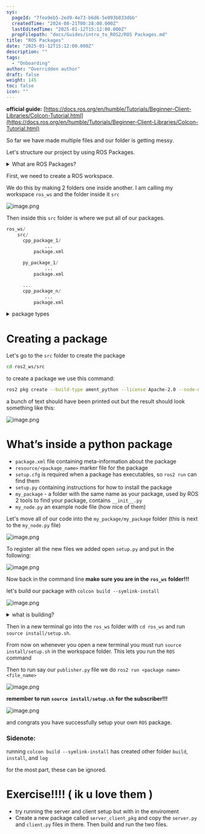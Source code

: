 ```yaml
---
sys:
  pageId: "7fea9eb5-2ed9-4e73-b6d6-5e093b833dbb"
  createdTime: "2024-08-21T00:28:00.000Z"
  lastEditedTime: "2025-01-12T15:12:00.000Z"
  propFilepath: "docs/Guides/intro_to_ROS2/ROS Packages.md"
title: "ROS Packages"
date: "2025-01-12T15:12:00.000Z"
description: ""
tags:
  - "Onboarding"
author: "Overridden author"
draft: false
weight: 145
toc: false
icon: ""
---
```


**official guide:** [https://docs.ros.org/en/humble/Tutorials/Beginner-Client-Libraries/Colcon-Tutorial.html](https://docs.ros.org/en/humble/Tutorials/Beginner-Client-Libraries/Colcon-Tutorial.html)

So far we have made multiple files and our folder is getting messy.

Let's structure our project by using ROS Packages.

<details>

<summary>What are ROS Packages?</summary>

ROS Packages are, as the name implies, packages of code that are highly sharable between ROS developers.

They consist of a folder, `package.xml` file, and source code

```python
      cpp_package_1/
		      ... imagine much code files here ..
          package.xml
```

</details>

First, we need to create a ROS workspace.

We do this by making 2 folders one inside another. I am calling my workspace `ros_ws` and the folder inside it `src`

![image.png](https://prod-files-secure.s3.us-west-2.amazonaws.com/d518164a-d88e-44d1-a4ee-3adb3bd8bce0/70706947-fd18-4537-a67b-e12946812d31/image.png?X-Amz-Algorithm=AWS4-HMAC-SHA256&X-Amz-Content-Sha256=UNSIGNED-PAYLOAD&X-Amz-Credential=ASIAZI2LB4665T6T4GEL%2F20250309%2Fus-west-2%2Fs3%2Faws4_request&X-Amz-Date=20250309T080920Z&X-Amz-Expires=3600&X-Amz-Security-Token=IQoJb3JpZ2luX2VjECcaCXVzLXdlc3QtMiJHMEUCIQCQoVEcG2PQ7mRbweFk59Frit%2FyGuCw1AbsDiGa%2BckFhgIgcknysPxb9VH2bxIUhFwYatq%2B5GfNaTAxaRIW%2Bzv5EFAq%2FwMIcBAAGgw2Mzc0MjMxODM4MDUiDAYAD6OqgDLaI1atPCrcAyR2pv4H04GNQtx5l2s0pp6nW07ch1PfRm%2B7ddiCsunAW17dYgkuXM64Af2bnDmt4PS59sVyPhUIZUdMx%2BZf%2FnICOGm8sGrK3gtY9IUbGrcsTOK0AzeJthSxdq77TbegsNNEEBYkPUbqT8MAy5KwUycfVKZgakz0TK5iSLyeu%2F5mNY7WyalRWlrZDpTSGCr3QDByZH7uag%2FwhpQ2J87KBlUSkyFsefwauXIRx2bfYsyot0TABB71YBhJLjRT2FA%2F5r2FLYHUc4XhVNZnj4eLvCbkvCgjTBY6K9XDNzUU0wpkO9%2BSB0AUvLhkguXjToZOL0ErFGJ8XSAVOaCj%2FBIq2z%2FbmhkG30XYTxIr4C9we6uYuKhvtFDkgHtpS1y27lco%2BwUVewRCHzzi8Sr2MllTf24p8%2F9Op1JbFBOzx7i2aVQMk7vp5ByIf6UyNaKFbHTeMMi48%2BEp8BDc17DzywTaNFqudX4u5IfY1SC0sADEArW5dPBD%2FdR8HRT9kGptXF7tpskDFXtTMoKPqhOaGJaTXFUQMEe%2BR4SFbj0QrOCPZFq033agMuV9rQYerN00Z396GKXEibm5D17EYTCxnxXzex%2F43KOYFsQRJ16k0tloqihtODBrZRcHZuIHQXmZMPXrtL4GOqUBOB1JJQYnlxbiUMZJRXxmu1BEbYCkSBlTxAiuuhDbx1ncsgjR%2BAkEOEyeC%2BTVH2UKrYED5nWi13QDwDmKq4ixyHsiiyLY6H3kRLnONzXbBKI7qYE%2FETPrAA2v5rGrJ3VodOXasR93vmxZxR6lkPrc8Fmb7Ht757rRMQRAGelgM%2FdeZNCBIvAMuGtOVx5VzVSvoJiJyKEfEI%2Bc95RE7v27r6SqhPQi&X-Amz-Signature=f3d1078062cbf071b1c665ba7aa5e6b57a30131ab14f6fb98bce0a473c27267a&X-Amz-SignedHeaders=host&x-id=GetObject)

Then inside this `src` folder is where we put all of our packages.

```python
ros_ws/
    src/
      cpp_package_1/
		      ...
          package.xml

      py_package_1/
		      ...
          package.xml

      ...
      cpp_package_n/
		      ...
          package.xml

```

<details>

<summary>package types</summary>

packages can be either `C++` or python.

the intern file structure is different for each but for this guide we will stick to creating python packages

</details>

# Creating a package

Let's go to the `src` folder to create the package

```bash
cd ros2_ws/src
```

to create a package we use this command:

```bash
ros2 pkg create --build-type ament_python --license Apache-2.0 --node-name my_node my_package
```

a bunch of text should have been printed out but the result should look something like this:

![image.png](https://prod-files-secure.s3.us-west-2.amazonaws.com/d518164a-d88e-44d1-a4ee-3adb3bd8bce0/e6cf1e3f-8512-4a3e-b131-079f800bf3e8/image.png?X-Amz-Algorithm=AWS4-HMAC-SHA256&X-Amz-Content-Sha256=UNSIGNED-PAYLOAD&X-Amz-Credential=ASIAZI2LB4665T6T4GEL%2F20250309%2Fus-west-2%2Fs3%2Faws4_request&X-Amz-Date=20250309T080920Z&X-Amz-Expires=3600&X-Amz-Security-Token=IQoJb3JpZ2luX2VjECcaCXVzLXdlc3QtMiJHMEUCIQCQoVEcG2PQ7mRbweFk59Frit%2FyGuCw1AbsDiGa%2BckFhgIgcknysPxb9VH2bxIUhFwYatq%2B5GfNaTAxaRIW%2Bzv5EFAq%2FwMIcBAAGgw2Mzc0MjMxODM4MDUiDAYAD6OqgDLaI1atPCrcAyR2pv4H04GNQtx5l2s0pp6nW07ch1PfRm%2B7ddiCsunAW17dYgkuXM64Af2bnDmt4PS59sVyPhUIZUdMx%2BZf%2FnICOGm8sGrK3gtY9IUbGrcsTOK0AzeJthSxdq77TbegsNNEEBYkPUbqT8MAy5KwUycfVKZgakz0TK5iSLyeu%2F5mNY7WyalRWlrZDpTSGCr3QDByZH7uag%2FwhpQ2J87KBlUSkyFsefwauXIRx2bfYsyot0TABB71YBhJLjRT2FA%2F5r2FLYHUc4XhVNZnj4eLvCbkvCgjTBY6K9XDNzUU0wpkO9%2BSB0AUvLhkguXjToZOL0ErFGJ8XSAVOaCj%2FBIq2z%2FbmhkG30XYTxIr4C9we6uYuKhvtFDkgHtpS1y27lco%2BwUVewRCHzzi8Sr2MllTf24p8%2F9Op1JbFBOzx7i2aVQMk7vp5ByIf6UyNaKFbHTeMMi48%2BEp8BDc17DzywTaNFqudX4u5IfY1SC0sADEArW5dPBD%2FdR8HRT9kGptXF7tpskDFXtTMoKPqhOaGJaTXFUQMEe%2BR4SFbj0QrOCPZFq033agMuV9rQYerN00Z396GKXEibm5D17EYTCxnxXzex%2F43KOYFsQRJ16k0tloqihtODBrZRcHZuIHQXmZMPXrtL4GOqUBOB1JJQYnlxbiUMZJRXxmu1BEbYCkSBlTxAiuuhDbx1ncsgjR%2BAkEOEyeC%2BTVH2UKrYED5nWi13QDwDmKq4ixyHsiiyLY6H3kRLnONzXbBKI7qYE%2FETPrAA2v5rGrJ3VodOXasR93vmxZxR6lkPrc8Fmb7Ht757rRMQRAGelgM%2FdeZNCBIvAMuGtOVx5VzVSvoJiJyKEfEI%2Bc95RE7v27r6SqhPQi&X-Amz-Signature=63ecea49ad6387ab3d8b3b0a70a3cb5a03fa05811cc14105e1e44993d0f583bc&X-Amz-SignedHeaders=host&x-id=GetObject)

# What’s inside a python package

- `package.xml` file containing meta-information about the package
- `resource/<package_name>` marker file for the package
- `setup.cfg` is required when a package has executables, so `ros2 run` can find them
- `setup.py` containing instructions for how to install the package
- `my_package` - a folder with the same name as your package, used by ROS 2 tools to find your package, contains `__init__.py`
- `my_node.py` an example node file (how nice of them)

Let's move all of our code into the `my_package/my_package` folder (this is next to the `my_node.py` file)

![image.png](https://prod-files-secure.s3.us-west-2.amazonaws.com/d518164a-d88e-44d1-a4ee-3adb3bd8bce0/9ce58f11-0da9-4d3e-b86d-506a9685d378/image.png?X-Amz-Algorithm=AWS4-HMAC-SHA256&X-Amz-Content-Sha256=UNSIGNED-PAYLOAD&X-Amz-Credential=ASIAZI2LB4665T6T4GEL%2F20250309%2Fus-west-2%2Fs3%2Faws4_request&X-Amz-Date=20250309T080921Z&X-Amz-Expires=3600&X-Amz-Security-Token=IQoJb3JpZ2luX2VjECcaCXVzLXdlc3QtMiJHMEUCIQCQoVEcG2PQ7mRbweFk59Frit%2FyGuCw1AbsDiGa%2BckFhgIgcknysPxb9VH2bxIUhFwYatq%2B5GfNaTAxaRIW%2Bzv5EFAq%2FwMIcBAAGgw2Mzc0MjMxODM4MDUiDAYAD6OqgDLaI1atPCrcAyR2pv4H04GNQtx5l2s0pp6nW07ch1PfRm%2B7ddiCsunAW17dYgkuXM64Af2bnDmt4PS59sVyPhUIZUdMx%2BZf%2FnICOGm8sGrK3gtY9IUbGrcsTOK0AzeJthSxdq77TbegsNNEEBYkPUbqT8MAy5KwUycfVKZgakz0TK5iSLyeu%2F5mNY7WyalRWlrZDpTSGCr3QDByZH7uag%2FwhpQ2J87KBlUSkyFsefwauXIRx2bfYsyot0TABB71YBhJLjRT2FA%2F5r2FLYHUc4XhVNZnj4eLvCbkvCgjTBY6K9XDNzUU0wpkO9%2BSB0AUvLhkguXjToZOL0ErFGJ8XSAVOaCj%2FBIq2z%2FbmhkG30XYTxIr4C9we6uYuKhvtFDkgHtpS1y27lco%2BwUVewRCHzzi8Sr2MllTf24p8%2F9Op1JbFBOzx7i2aVQMk7vp5ByIf6UyNaKFbHTeMMi48%2BEp8BDc17DzywTaNFqudX4u5IfY1SC0sADEArW5dPBD%2FdR8HRT9kGptXF7tpskDFXtTMoKPqhOaGJaTXFUQMEe%2BR4SFbj0QrOCPZFq033agMuV9rQYerN00Z396GKXEibm5D17EYTCxnxXzex%2F43KOYFsQRJ16k0tloqihtODBrZRcHZuIHQXmZMPXrtL4GOqUBOB1JJQYnlxbiUMZJRXxmu1BEbYCkSBlTxAiuuhDbx1ncsgjR%2BAkEOEyeC%2BTVH2UKrYED5nWi13QDwDmKq4ixyHsiiyLY6H3kRLnONzXbBKI7qYE%2FETPrAA2v5rGrJ3VodOXasR93vmxZxR6lkPrc8Fmb7Ht757rRMQRAGelgM%2FdeZNCBIvAMuGtOVx5VzVSvoJiJyKEfEI%2Bc95RE7v27r6SqhPQi&X-Amz-Signature=4c3d249c4e8a36b8d648a138057447ca7974f2dc36aa7dd2ca338a1e591e60d2&X-Amz-SignedHeaders=host&x-id=GetObject)

To register all the new files we added open `setup.py` and put in the following:

![image.png](https://prod-files-secure.s3.us-west-2.amazonaws.com/d518164a-d88e-44d1-a4ee-3adb3bd8bce0/1cd7c262-4cae-4496-9d75-c178537d24a2/image.png?X-Amz-Algorithm=AWS4-HMAC-SHA256&X-Amz-Content-Sha256=UNSIGNED-PAYLOAD&X-Amz-Credential=ASIAZI2LB4665T6T4GEL%2F20250309%2Fus-west-2%2Fs3%2Faws4_request&X-Amz-Date=20250309T080920Z&X-Amz-Expires=3600&X-Amz-Security-Token=IQoJb3JpZ2luX2VjECcaCXVzLXdlc3QtMiJHMEUCIQCQoVEcG2PQ7mRbweFk59Frit%2FyGuCw1AbsDiGa%2BckFhgIgcknysPxb9VH2bxIUhFwYatq%2B5GfNaTAxaRIW%2Bzv5EFAq%2FwMIcBAAGgw2Mzc0MjMxODM4MDUiDAYAD6OqgDLaI1atPCrcAyR2pv4H04GNQtx5l2s0pp6nW07ch1PfRm%2B7ddiCsunAW17dYgkuXM64Af2bnDmt4PS59sVyPhUIZUdMx%2BZf%2FnICOGm8sGrK3gtY9IUbGrcsTOK0AzeJthSxdq77TbegsNNEEBYkPUbqT8MAy5KwUycfVKZgakz0TK5iSLyeu%2F5mNY7WyalRWlrZDpTSGCr3QDByZH7uag%2FwhpQ2J87KBlUSkyFsefwauXIRx2bfYsyot0TABB71YBhJLjRT2FA%2F5r2FLYHUc4XhVNZnj4eLvCbkvCgjTBY6K9XDNzUU0wpkO9%2BSB0AUvLhkguXjToZOL0ErFGJ8XSAVOaCj%2FBIq2z%2FbmhkG30XYTxIr4C9we6uYuKhvtFDkgHtpS1y27lco%2BwUVewRCHzzi8Sr2MllTf24p8%2F9Op1JbFBOzx7i2aVQMk7vp5ByIf6UyNaKFbHTeMMi48%2BEp8BDc17DzywTaNFqudX4u5IfY1SC0sADEArW5dPBD%2FdR8HRT9kGptXF7tpskDFXtTMoKPqhOaGJaTXFUQMEe%2BR4SFbj0QrOCPZFq033agMuV9rQYerN00Z396GKXEibm5D17EYTCxnxXzex%2F43KOYFsQRJ16k0tloqihtODBrZRcHZuIHQXmZMPXrtL4GOqUBOB1JJQYnlxbiUMZJRXxmu1BEbYCkSBlTxAiuuhDbx1ncsgjR%2BAkEOEyeC%2BTVH2UKrYED5nWi13QDwDmKq4ixyHsiiyLY6H3kRLnONzXbBKI7qYE%2FETPrAA2v5rGrJ3VodOXasR93vmxZxR6lkPrc8Fmb7Ht757rRMQRAGelgM%2FdeZNCBIvAMuGtOVx5VzVSvoJiJyKEfEI%2Bc95RE7v27r6SqhPQi&X-Amz-Signature=21ffb8274a32f7d3c7275a052cb7a419be5eb87f4813b240b2ef54d5191755e5&X-Amz-SignedHeaders=host&x-id=GetObject)

Now back in the command line **make sure you are in the** **`ros_ws`** **folder!!!**

let's build our package with `colcon build --symlink-install`

![image.png](https://prod-files-secure.s3.us-west-2.amazonaws.com/d518164a-d88e-44d1-a4ee-3adb3bd8bce0/2f2a0d27-b173-48fd-b189-5f5c0ce65619/image.png?X-Amz-Algorithm=AWS4-HMAC-SHA256&X-Amz-Content-Sha256=UNSIGNED-PAYLOAD&X-Amz-Credential=ASIAZI2LB4665T6T4GEL%2F20250309%2Fus-west-2%2Fs3%2Faws4_request&X-Amz-Date=20250309T080920Z&X-Amz-Expires=3600&X-Amz-Security-Token=IQoJb3JpZ2luX2VjECcaCXVzLXdlc3QtMiJHMEUCIQCQoVEcG2PQ7mRbweFk59Frit%2FyGuCw1AbsDiGa%2BckFhgIgcknysPxb9VH2bxIUhFwYatq%2B5GfNaTAxaRIW%2Bzv5EFAq%2FwMIcBAAGgw2Mzc0MjMxODM4MDUiDAYAD6OqgDLaI1atPCrcAyR2pv4H04GNQtx5l2s0pp6nW07ch1PfRm%2B7ddiCsunAW17dYgkuXM64Af2bnDmt4PS59sVyPhUIZUdMx%2BZf%2FnICOGm8sGrK3gtY9IUbGrcsTOK0AzeJthSxdq77TbegsNNEEBYkPUbqT8MAy5KwUycfVKZgakz0TK5iSLyeu%2F5mNY7WyalRWlrZDpTSGCr3QDByZH7uag%2FwhpQ2J87KBlUSkyFsefwauXIRx2bfYsyot0TABB71YBhJLjRT2FA%2F5r2FLYHUc4XhVNZnj4eLvCbkvCgjTBY6K9XDNzUU0wpkO9%2BSB0AUvLhkguXjToZOL0ErFGJ8XSAVOaCj%2FBIq2z%2FbmhkG30XYTxIr4C9we6uYuKhvtFDkgHtpS1y27lco%2BwUVewRCHzzi8Sr2MllTf24p8%2F9Op1JbFBOzx7i2aVQMk7vp5ByIf6UyNaKFbHTeMMi48%2BEp8BDc17DzywTaNFqudX4u5IfY1SC0sADEArW5dPBD%2FdR8HRT9kGptXF7tpskDFXtTMoKPqhOaGJaTXFUQMEe%2BR4SFbj0QrOCPZFq033agMuV9rQYerN00Z396GKXEibm5D17EYTCxnxXzex%2F43KOYFsQRJ16k0tloqihtODBrZRcHZuIHQXmZMPXrtL4GOqUBOB1JJQYnlxbiUMZJRXxmu1BEbYCkSBlTxAiuuhDbx1ncsgjR%2BAkEOEyeC%2BTVH2UKrYED5nWi13QDwDmKq4ixyHsiiyLY6H3kRLnONzXbBKI7qYE%2FETPrAA2v5rGrJ3VodOXasR93vmxZxR6lkPrc8Fmb7Ht757rRMQRAGelgM%2FdeZNCBIvAMuGtOVx5VzVSvoJiJyKEfEI%2Bc95RE7v27r6SqhPQi&X-Amz-Signature=937e76d66736e2c4194e7cae1ba12c884cc4368d4dd1ae230c67e816aad640a9&X-Amz-SignedHeaders=host&x-id=GetObject)

<details>

<summary>what is building?</summary>

if you are a CS major at Rose-Hulman you will learn the answer to this in CSSE132

but TLDR; is it combines all the code files into one program that can be run easily 

</details>

Then in a new terminal go into the `ros_ws` folder with `cd ros_ws` and run `source install/setup.sh`. 

From now on whenever you open a new terminal you must run `source install/setup.sh` in the workspace folder. This lets you run the `ROS` command

Then to run say our `publisher.py` file we do `ros2 run <package name> <file_name>`

![image.png](https://prod-files-secure.s3.us-west-2.amazonaws.com/d518164a-d88e-44d1-a4ee-3adb3bd8bce0/4f4b1219-3a44-4632-aa0a-ce3471699f59/image.png?X-Amz-Algorithm=AWS4-HMAC-SHA256&X-Amz-Content-Sha256=UNSIGNED-PAYLOAD&X-Amz-Credential=ASIAZI2LB4665T6T4GEL%2F20250309%2Fus-west-2%2Fs3%2Faws4_request&X-Amz-Date=20250309T080921Z&X-Amz-Expires=3600&X-Amz-Security-Token=IQoJb3JpZ2luX2VjECcaCXVzLXdlc3QtMiJHMEUCIQCQoVEcG2PQ7mRbweFk59Frit%2FyGuCw1AbsDiGa%2BckFhgIgcknysPxb9VH2bxIUhFwYatq%2B5GfNaTAxaRIW%2Bzv5EFAq%2FwMIcBAAGgw2Mzc0MjMxODM4MDUiDAYAD6OqgDLaI1atPCrcAyR2pv4H04GNQtx5l2s0pp6nW07ch1PfRm%2B7ddiCsunAW17dYgkuXM64Af2bnDmt4PS59sVyPhUIZUdMx%2BZf%2FnICOGm8sGrK3gtY9IUbGrcsTOK0AzeJthSxdq77TbegsNNEEBYkPUbqT8MAy5KwUycfVKZgakz0TK5iSLyeu%2F5mNY7WyalRWlrZDpTSGCr3QDByZH7uag%2FwhpQ2J87KBlUSkyFsefwauXIRx2bfYsyot0TABB71YBhJLjRT2FA%2F5r2FLYHUc4XhVNZnj4eLvCbkvCgjTBY6K9XDNzUU0wpkO9%2BSB0AUvLhkguXjToZOL0ErFGJ8XSAVOaCj%2FBIq2z%2FbmhkG30XYTxIr4C9we6uYuKhvtFDkgHtpS1y27lco%2BwUVewRCHzzi8Sr2MllTf24p8%2F9Op1JbFBOzx7i2aVQMk7vp5ByIf6UyNaKFbHTeMMi48%2BEp8BDc17DzywTaNFqudX4u5IfY1SC0sADEArW5dPBD%2FdR8HRT9kGptXF7tpskDFXtTMoKPqhOaGJaTXFUQMEe%2BR4SFbj0QrOCPZFq033agMuV9rQYerN00Z396GKXEibm5D17EYTCxnxXzex%2F43KOYFsQRJ16k0tloqihtODBrZRcHZuIHQXmZMPXrtL4GOqUBOB1JJQYnlxbiUMZJRXxmu1BEbYCkSBlTxAiuuhDbx1ncsgjR%2BAkEOEyeC%2BTVH2UKrYED5nWi13QDwDmKq4ixyHsiiyLY6H3kRLnONzXbBKI7qYE%2FETPrAA2v5rGrJ3VodOXasR93vmxZxR6lkPrc8Fmb7Ht757rRMQRAGelgM%2FdeZNCBIvAMuGtOVx5VzVSvoJiJyKEfEI%2Bc95RE7v27r6SqhPQi&X-Amz-Signature=c8cafbfadf702dfb7c7280b65edc3e476afcc764a0ba6a22ab876ad05098c0c9&X-Amz-SignedHeaders=host&x-id=GetObject)

**remember to run** **`source install/setup.sh`** **for the subscriber!!!**

![image.png](https://prod-files-secure.s3.us-west-2.amazonaws.com/d518164a-d88e-44d1-a4ee-3adb3bd8bce0/02121119-dad4-49ec-8356-c956108b4243/image.png?X-Amz-Algorithm=AWS4-HMAC-SHA256&X-Amz-Content-Sha256=UNSIGNED-PAYLOAD&X-Amz-Credential=ASIAZI2LB4665T6T4GEL%2F20250309%2Fus-west-2%2Fs3%2Faws4_request&X-Amz-Date=20250309T080921Z&X-Amz-Expires=3600&X-Amz-Security-Token=IQoJb3JpZ2luX2VjECcaCXVzLXdlc3QtMiJHMEUCIQCQoVEcG2PQ7mRbweFk59Frit%2FyGuCw1AbsDiGa%2BckFhgIgcknysPxb9VH2bxIUhFwYatq%2B5GfNaTAxaRIW%2Bzv5EFAq%2FwMIcBAAGgw2Mzc0MjMxODM4MDUiDAYAD6OqgDLaI1atPCrcAyR2pv4H04GNQtx5l2s0pp6nW07ch1PfRm%2B7ddiCsunAW17dYgkuXM64Af2bnDmt4PS59sVyPhUIZUdMx%2BZf%2FnICOGm8sGrK3gtY9IUbGrcsTOK0AzeJthSxdq77TbegsNNEEBYkPUbqT8MAy5KwUycfVKZgakz0TK5iSLyeu%2F5mNY7WyalRWlrZDpTSGCr3QDByZH7uag%2FwhpQ2J87KBlUSkyFsefwauXIRx2bfYsyot0TABB71YBhJLjRT2FA%2F5r2FLYHUc4XhVNZnj4eLvCbkvCgjTBY6K9XDNzUU0wpkO9%2BSB0AUvLhkguXjToZOL0ErFGJ8XSAVOaCj%2FBIq2z%2FbmhkG30XYTxIr4C9we6uYuKhvtFDkgHtpS1y27lco%2BwUVewRCHzzi8Sr2MllTf24p8%2F9Op1JbFBOzx7i2aVQMk7vp5ByIf6UyNaKFbHTeMMi48%2BEp8BDc17DzywTaNFqudX4u5IfY1SC0sADEArW5dPBD%2FdR8HRT9kGptXF7tpskDFXtTMoKPqhOaGJaTXFUQMEe%2BR4SFbj0QrOCPZFq033agMuV9rQYerN00Z396GKXEibm5D17EYTCxnxXzex%2F43KOYFsQRJ16k0tloqihtODBrZRcHZuIHQXmZMPXrtL4GOqUBOB1JJQYnlxbiUMZJRXxmu1BEbYCkSBlTxAiuuhDbx1ncsgjR%2BAkEOEyeC%2BTVH2UKrYED5nWi13QDwDmKq4ixyHsiiyLY6H3kRLnONzXbBKI7qYE%2FETPrAA2v5rGrJ3VodOXasR93vmxZxR6lkPrc8Fmb7Ht757rRMQRAGelgM%2FdeZNCBIvAMuGtOVx5VzVSvoJiJyKEfEI%2Bc95RE7v27r6SqhPQi&X-Amz-Signature=5e1ea2ebafbf5bc1694e20978538b70bbfa78ece37522d98a453ab2bd8ea7e8f&X-Amz-SignedHeaders=host&x-id=GetObject)

and congrats you have successfully setup your own `ROS` package.

### Sidenote:

running `colcon build --symlink-install` has created other folder `build`, `install`, and `log`

for the most part, these can be ignored.

# Exercise!!!! ( ik u love them )

- try running the server and client setup but with in the enviroment
- Create a new package called `server_client_pkg` and copy the `server.py` and `client.py` files in there. Then build and run the two files.
